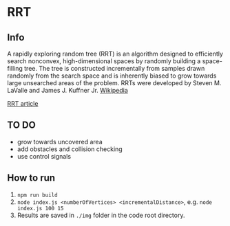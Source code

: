 # RRT
## Info
A rapidly exploring random tree (RRT) is an algorithm designed to efficiently search nonconvex, high-dimensional spaces by randomly building a space-filling tree. The tree is constructed incrementally from samples drawn randomly from the search space and is inherently biased to grow towards large unsearched areas of the problem. RRTs were developed by Steven M. LaValle and James J. Kuffner Jr. [Wikipedia](https://en.wikipedia.org/wiki/Rapidly-exploring_random_tree) 

[RRT article](http://msl.cs.uiuc.edu/~lavalle/papers/Lav98c.pdf)

## TO DO
 * grow towards uncovered area
 * add obstacles and collision checking
 * use control signals

 ## How to run
 1. `npm run build`
 2. `node index.js <numberOfVertices> <incrementalDistance>`, e.g. `node index.js 100 15`
 3. Results are saved in `./img` folder in the code root directory.
